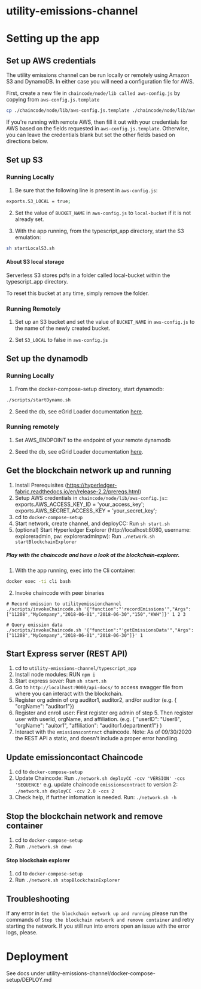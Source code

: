 # utility-emissions-channel

# Setting up the app

## Set up AWS credentials

The utility emissions channel can be run locally or remotely using Amazon S3 and DynamoDB. In either case you will need a configuration file for AWS.

First, create a new file in `chaincode/node/lib called aws-config.js` by copying from `aws-config.js.template`

```bash
cp ./chaincode/node/lib/aws-config.js.template ./chaincode/node/lib/aws-config.js
```

If you're running with remote AWS, then fill it out with your credentials for AWS based on the fields requested in `aws-config.js.template`. Otherwise, you can leave the credentials blank but set the other fields based on directions below.

## Set up S3

### Running Locally

1. Be sure that the following line is present in `aws-config.js`:

```bash
exports.S3_LOCAL = true;
```

2. Set the value of `BUCKET_NAME` in `aws-config.js` to `local-bucket` if it is not already set.

3. With the app running, from the typescript_app directory, start the S3 emulation:

```bash
sh startLocalS3.sh
```

#### About S3 local storage

Serverless S3 stores pdfs in a folder called local-bucket within the typescript_app directory.

To reset this bucket at any time, simply remove the folder.

### Running Remotely

1. Set up an S3 bucket and set the value of `BUCKET_NAME` in `aws-config.js` to the name of the newly created bucket.

2. Set `S3_LOCAL` to false in `aws-config.js`

## Set up the dynamodb

### Running Locally

1. From the docker-compose-setup directory, start dynamodb:

```bash
./scripts/startDynamo.sh
```

2. Seed the db, see eGrid Loader documentation [here](egrid-data-loader/README.md).

### Running remotely

1. Set AWS_ENDPOINT to the endpoint of your remote dynamodb

2. Seed the db, see eGrid Loader documentation [here](egrid-data-loader/README.md).

## Get the blockchain network up and running

1. Install Prerequisites (https://hyperledger-fabric.readthedocs.io/en/release-2.2/prereqs.html)
2. Setup AWS credentials in `chaincode/node/lib/aws-config.js`::
   exports.AWS_ACCESS_KEY_ID = 'your_access_key';
   exports.AWS_SECRET_ACCESS_KEY = 'your_secret_key';
3. cd to `docker-compose-setup`
4. Start network, create channel, and deployCC: Run `sh start.sh`
5. (optional) Start Hyperledger Explorer (http://localhost:8080, username: exploreradmin, pw: exploreradminpw): Run `./network.sh startBlockchainExplorer`

##### Play with the chaincode and have a look at the blockchain-explorer.

1. With the app running, exec into the Cli container:

```bash
docker exec -ti cli bash
```

2. Invoke chaincode with peer binaries

```shell
# Record emission to utilityemissionchannel
./scripts/invokeChaincode.sh '{"function":"'recordEmissions'","Args":["11208","MyCompany","2018-06-01","2018-06-30","150","KWH"]}' 1 2 3

# Query emission data
./scripts/invokeChaincode.sh '{"function":"'getEmissionsData'","Args":["11208","MyCompany","2018-06-01","2018-06-30"]}' 1
```

## Start Express server (REST API)

1. cd to `utility-emissions-channel/typescript_app`
2. Install node modules: RUN `npm i`
3. Start express sever: Run `sh start.sh`
4. Go to `http://localhost:9000/api-docs/` to access swagger file from where you can interact with the blockchain.
5. Register org admin of org auditor1, auditor2, and/or auditor (e.g. { "orgName": "auditor1"})
6. Register and enroll user: First register org admin of step 5. Then register user with userId, orgName, and affiliation. (e.g. { "userID": "User8", "orgName": "auitor1", "affiliation": "auditor1.department1"} )
7. Interact with the `emissionscontract` chaincode.
   Note: As of 09/30/2020 the REST API a static, and doesn't include a proper error handling.

## Update emissioncontact Chaincode

1. cd to `docker-compose-setup`
2. Update Chaincode:
   Run `./network.sh deployCC -ccv 'VERSION' -ccs 'SEQUENCE'`
   e.g. update chaincode `emissionscontract` to version 2: `./network.sh deployCC -ccv 2.0 -ccs 2`
3. Check help, if further infomation is needed. Run: `./network.sh -h`

## Stop the blockchain network and remove container

1. cd to `docker-compose-setup`
2. Run `./network.sh down`

#### Stop blockchain explorer

1. cd to `docker-compose-setup`
2. Run `./network.sh stopBlockchainExplorer`

## Troubleshooting

If any error in `Get the blockchain network up and running` please run the commands of `Stop the blockchain network and remove container` and retry starting the network. If you still run into errors open an issue with the error logs, please.

# Deployment

See docs under utility-emissions-channel/docker-compose-setup/DEPLOY.md
